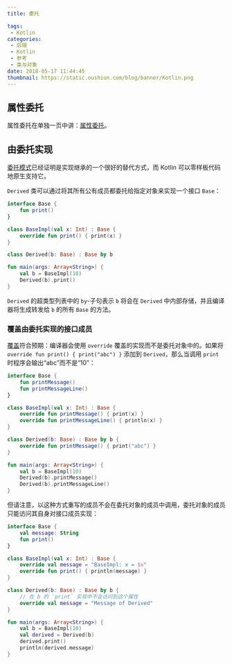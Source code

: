 ```yaml
---
title: 委托

tags:
 - Kotlin
categories:
 - 后端
 - Kotlin
 - 参考
 - 类与对象
date: 2018-05-17 11:44:45
thumbnail: https://static.oushiun.com/blog/banner/Kotlin.png
---
```


## 属性委托

属性委托在单独一页中讲：[属性委托](delegated-properties.html)。

## 由委托实现

[委托模式](https://zh.wikipedia.org/wiki/%E5%A7%94%E6%89%98%E6%A8%A1%E5%BC%8F)已经证明是实现继承的一个很好的替代方式，而 Kotlin 可以零样板代码地原生支持它。

<!-- more -->

`Derived` 类可以通过将其所有公有成员都委托给指定对象来实现一个接口 `Base`：

``` kotlin
interface Base {
    fun print()
}

class BaseImpl(val x: Int) : Base {
    override fun print() { print(x) }
}

class Derived(b: Base) : Base by b

fun main(args: Array<String>) {
    val b = BaseImpl(10)
    Derived(b).print()
}
```

`Derived` 的超类型列表中的 `by`-子句表示 `b` 将会在 `Derived` 中内部存储，并且编译器将生成转发给 `b` 的所有 `Base` 的方法。

### 覆盖由委托实现的接口成员

[覆盖](classes.html#覆盖方法)符合预期：编译器会使用 `override` 覆盖的实现而不是委托对象中的。如果将 `override fun print() { print("abc") }` 添加到 `Derived`，那么当调用 `print` 时程序会输出“abc”而不是“10”：

``` kotlin
interface Base {
    fun printMessage()
    fun printMessageLine()
}

class BaseImpl(val x: Int) : Base {
    override fun printMessage() { print(x) }
    override fun printMessageLine() { println(x) }
}

class Derived(b: Base) : Base by b {
    override fun printMessage() { print("abc") }
}

fun main(args: Array<String>) {
    val b = BaseImpl(10)
    Derived(b).printMessage()
    Derived(b).printMessageLine()
}
```

但请注意，以这种方式重写的成员不会在委托对象的成员中调用，委托对象的成员只能访问其自身对接口成员实现：

``` kotlin
interface Base {
    val message: String
    fun print()
}

class BaseImpl(val x: Int) : Base {
    override val message = "BaseImpl: x = $x"
    override fun print() { println(message) }
}

class Derived(b: Base) : Base by b {
    // 在 b 的 `print` 实现中不会访问到这个属性
    override val message = "Message of Derived"
}

fun main(args: Array<String>) {
    val b = BaseImpl(10)
    val derived = Derived(b)
    derived.print()
    println(derived.message)
}
```
